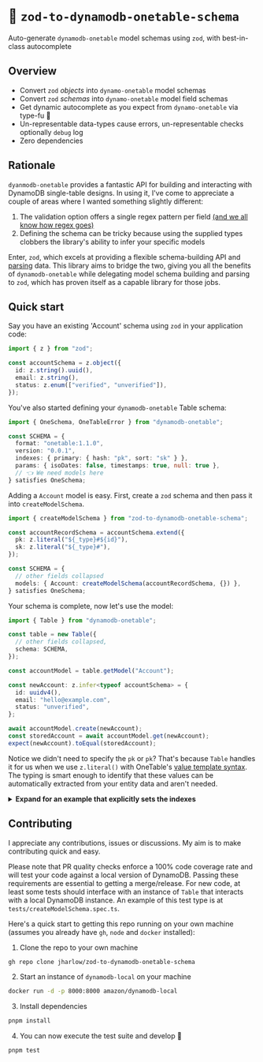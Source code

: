 # 💍 `zod-to-dynamodb-onetable-schema`

Auto-generate `dynamodb-onetable` model schemas using `zod`, with best-in-class autocomplete

## Overview

- Convert `zod` _objects_ into `dynamo-onetable` model schemas
- Convert `zod` _schemas_ into `dynamo-onetable` model field schemas
- Get dynamic autocomplete as you expect from `dynamo-onetable` via type-fu 🥋
- Un-representable data-types cause errors, un-representable checks optionally `debug` log
- Zero dependencies

## Rationale

`dyanmodb-onetable` provides a fantastic API for building and interacting with DynamoDB single-table designs. In using it, I've come to appreciate a couple of areas where I wanted something slightly different:

1. The validation option offers a single regex pattern per field [(and we all know how regex goes)](https://regex.info/blog/2006-09-15/247)
2. Defining the schema can be tricky because using the supplied types clobbers the library's ability to infer your specific models

Enter, `zod`, which excels at providing a flexible schema-building API and [parsing](https://lexi-lambda.github.io/blog/2019/11/05/parse-don-t-validate/) data. This library aims to bridge the two, giving you all the benefits of `dynamodb-onetable` while delegating model schema building and parsing to `zod`, which has proven itself as a capable library for those jobs.

## Quick start

Say you have an existing 'Account' schema using `zod` in your application code:

```ts
import { z } from "zod";

const accountSchema = z.object({
  id: z.string().uuid(),
  email: z.string(),
  status: z.enum(["verified", "unverified"]),
});
```

You've also started defining your `dynamodb-onetable` Table schema:

```ts
import { OneSchema, OneTableError } from "dynamodb-onetable";

const SCHEMA = {
  format: "onetable:1.1.0",
  version: "0.0.1",
  indexes: { primary: { hash: "pk", sort: "sk" } },
  params: { isoDates: false, timestamps: true, null: true },
  // 👈 We need models here
} satisfies OneSchema;
```

Adding a `Account` model is easy. First, create a `zod` schema and then pass it into `createModelSchema`.

```ts
import { createModelSchema } from "zod-to-dynamodb-onetable-schema";

const accountRecordSchema = accountSchema.extend({
  pk: z.literal("${_type}#${id}"),
  sk: z.literal("${_type}#"),
});

const SCHEMA = {
  // other fields collapsed
  models: { Account: createModelSchema(accountRecordSchema, {}) },
} satisfies OneSchema;
```

Your schema is complete, now let's use the model:

```ts
import { Table } from "dynamodb-onetable";

const table = new Table({
  // other fields collapsed,
  schema: SCHEMA,
});

const accountModel = table.getModel("Account");

const newAccount: z.infer<typeof accountSchema> = {
  id: uuidv4(),
  email: "hello@example.com",
  status: "unverified",
};

await accountModel.create(newAccount);
const storedAccount = await accountModel.get(newAccount);
expect(newAccount).toEqual(storedAccount);
```

Notice we didn't need to specify the `pk` or `pk`? That's because `Table` handles it for us when we use `z.literal()` with OneTable's [value template syntax](https://doc.onetable.io/api/table/schemas/attributes/#value-templates). The typing is smart enough to identify that these values can be automatically extracted from your entity data and aren't needed.

<details>
<summary><b>Expand for an example that explicitly sets the indexes</b></summary>

```ts
import { Table, OneSchema, OneTableError } from "dynamodb-onetable";
import { createModelSchema } from "zod-to-dynamodb-onetable-schema";
import { z } from "zod";

const accountRecordSchema = z.object({
  pk: z.string(),
  sk: z.string(),
  id: z.string().uuid(),
  email: z.string(),
  status: z.enum(["verified", "unverified"]),
});

const SCHEMA = {
  // other fields collapsed
  models: { Account: createModelSchema(accountRecordSchema, {}) },
} satisfies OneSchema;

const accountModel = table.getModel("Account");

const newAccount: z.infer<typeof accountRecordSchema> = {
  pk: "Account#1",
  sk: "Account",
  id: 1,
  email: "hello@example.com",
  status: "unverified",
};

await accountModel.create(newAccount);
const storedAccount = await accountModel.get(newAccount);
expect(newAccount).toMatchObject(storedAccount);
```

</details>

## Contributing

I appreciate any contributions, issues or discussions. My aim is to make contributing quick and easy.

Please note that PR quality checks enforce a 100% code coverage rate and will test your code against a local version of DynamoDB. Passing these requirements are essential to getting a merge/release. For new code, at least some tests should interface with an instance of `Table` that interacts with a local DynamoDB instance. An example of this test type is at `tests/createModelSchema.spec.ts`.

Here's a quick start to getting this repo running on your own machine (assumes you already have `gh`, `node` and `docker` installed):

1. Clone the repo to your own machine

```sh
gh repo clone jharlow/zod-to-dynamodb-onetable-schema
```

2. Start an instance of `dynamodb-local` on your machine

```sh
docker run -d -p 8000:8000 amazon/dynamodb-local
```

3. Install dependencies

```sh
pnpm install
```

4. You can now execute the test suite and develop 🙌

```sh
pnpm test
```
